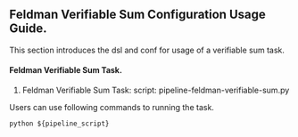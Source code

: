 ## Feldman Verifiable Sum Configuration Usage Guide.

This section introduces the dsl and conf for usage of a verifiable sum task.

#### Feldman Verifiable Sum Task.

1. Feldman Verifiable Sum Task:
    script: pipeline-feldman-verifiable-sum.py

Users can use following commands to running the task.

    python ${pipeline_script}
  
